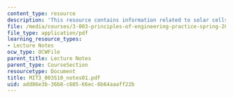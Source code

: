 ```yaml
---
content_type: resource
description: 'This resource contains information related to solar cells and equilibrium. '
file: /media/courses/3-003-principles-of-engineering-practice-spring-2010/add86e3b36b8c60566ec6b64aaaff22b_MIT3_003S10_notes01.pdf
file_type: application/pdf
learning_resource_types:
- Lecture Notes
ocw_type: OCWFile
parent_title: Lecture Notes
parent_type: CourseSection
resourcetype: Document
title: MIT3_003S10_notes01.pdf
uid: add86e3b-36b8-c605-66ec-6b64aaaff22b
---
```

